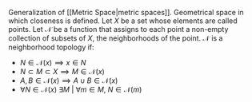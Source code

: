 Generalization of [[Metric Space|metric spaces]].
Geometrical space in which closeness is defined.
Let $X$ be a set whose elements are called points. 
Let $\mathcal{N}$ be a function that assigns to each point a non-empty collection of subsets of $X$, the neighborhoods of the point.
$\mathcal{N}$ is a neighborhood topology if:
- $N \in \mathcal{N}(x)\implies x\in N$
- $N\subset M\subset X\implies M\in\mathcal{N}(x)$
- $A,B\in \mathcal{N}(x) \implies A\cup B \in \mathcal{N}(x)$
- $\forall N\in\mathcal{N}(x)$ $\exists M$ | $\forall m\in M$, $N \in \mathcal{N}(m)$ 